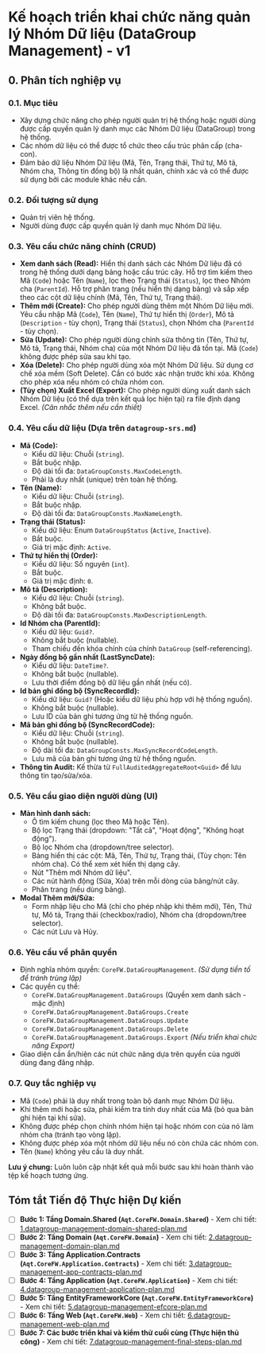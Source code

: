 # Kế hoạch triển khai chức năng quản lý Nhóm Dữ liệu (DataGroup Management) - v1

## 0. Phân tích nghiệp vụ

### 0.1. Mục tiêu
- Xây dựng chức năng cho phép người quản trị hệ thống hoặc người dùng được cấp quyền quản lý danh mục các Nhóm Dữ liệu (DataGroup) trong hệ thống.
- Các nhóm dữ liệu có thể được tổ chức theo cấu trúc phân cấp (cha-con).
- Đảm bảo dữ liệu Nhóm Dữ liệu (Mã, Tên, Trạng thái, Thứ tự, Mô tả, Nhóm cha, Thông tin đồng bộ) là nhất quán, chính xác và có thể được sử dụng bởi các module khác nếu cần.

### 0.2. Đối tượng sử dụng
- Quản trị viên hệ thống.
- Người dùng được cấp quyền quản lý danh mục Nhóm Dữ liệu.

### 0.3. Yêu cầu chức năng chính (CRUD)
- **Xem danh sách (Read):** Hiển thị danh sách các Nhóm Dữ liệu đã có trong hệ thống dưới dạng bảng hoặc cấu trúc cây. Hỗ trợ tìm kiếm theo Mã (`Code`) hoặc Tên (`Name`), lọc theo Trạng thái (`Status`), lọc theo Nhóm cha (`ParentId`). Hỗ trợ phân trang (nếu hiển thị dạng bảng) và sắp xếp theo các cột dữ liệu chính (Mã, Tên, Thứ tự, Trạng thái).
- **Thêm mới (Create):** Cho phép người dùng thêm một Nhóm Dữ liệu mới. Yêu cầu nhập Mã (`Code`), Tên (`Name`), Thứ tự hiển thị (`Order`), Mô tả (`Description` - tùy chọn), Trạng thái (`Status`), chọn Nhóm cha (`ParentId` - tùy chọn).
- **Sửa (Update):** Cho phép người dùng chỉnh sửa thông tin (Tên, Thứ tự, Mô tả, Trạng thái, Nhóm cha) của một Nhóm Dữ liệu đã tồn tại. Mã (`Code`) không được phép sửa sau khi tạo.
- **Xóa (Delete):** Cho phép người dùng xóa một Nhóm Dữ liệu. Sử dụng cơ chế xóa mềm (Soft Delete). Cần có bước xác nhận trước khi xóa. Không cho phép xóa nếu nhóm có chứa nhóm con.
- **(Tùy chọn) Xuất Excel (Export):** Cho phép người dùng xuất danh sách Nhóm Dữ liệu (có thể dựa trên kết quả lọc hiện tại) ra file định dạng Excel. *(Cân nhắc thêm nếu cần thiết)*

### 0.4. Yêu cầu dữ liệu (Dựa trên `datagroup-srs.md`)
- **Mã (Code):**
    - Kiểu dữ liệu: Chuỗi (`string`).
    - Bắt buộc nhập.
    - Độ dài tối đa: `DataGroupConsts.MaxCodeLength`.
    - Phải là duy nhất (unique) trên toàn hệ thống.
- **Tên (Name):**
    - Kiểu dữ liệu: Chuỗi (`string`).
    - Bắt buộc nhập.
    - Độ dài tối đa: `DataGroupConsts.MaxNameLength`.
- **Trạng thái (Status):**
    - Kiểu dữ liệu: Enum `DataGroupStatus` (`Active`, `Inactive`).
    - Bắt buộc.
    - Giá trị mặc định: `Active`.
- **Thứ tự hiển thị (Order):**
    - Kiểu dữ liệu: Số nguyên (`int`).
    - Bắt buộc.
    - Giá trị mặc định: `0`.
- **Mô tả (Description):**
    - Kiểu dữ liệu: Chuỗi (`string`).
    - Không bắt buộc.
    - Độ dài tối đa: `DataGroupConsts.MaxDescriptionLength`.
- **Id Nhóm cha (ParentId):**
    - Kiểu dữ liệu: `Guid?`.
    - Không bắt buộc (nullable).
    - Tham chiếu đến khóa chính của chính `DataGroup` (self-referencing).
- **Ngày đồng bộ gần nhất (LastSyncDate):**
    - Kiểu dữ liệu: `DateTime?`.
    - Không bắt buộc (nullable).
    - Lưu thời điểm đồng bộ dữ liệu gần nhất (nếu có).
- **Id bản ghi đồng bộ (SyncRecordId):**
    - Kiểu dữ liệu: `Guid?` (Hoặc kiểu dữ liệu phù hợp với hệ thống nguồn).
    - Không bắt buộc (nullable).
    - Lưu ID của bản ghi tương ứng từ hệ thống nguồn.
- **Mã bản ghi đồng bộ (SyncRecordCode):**
    - Kiểu dữ liệu: Chuỗi (`string`).
    - Không bắt buộc (nullable).
    - Độ dài tối đa: `DataGroupConsts.MaxSyncRecordCodeLength`.
    - Lưu mã của bản ghi tương ứng từ hệ thống nguồn.
- **Thông tin Audit:** Kế thừa từ `FullAuditedAggregateRoot<Guid>` để lưu thông tin tạo/sửa/xóa.

### 0.5. Yêu cầu giao diện người dùng (UI)
- **Màn hình danh sách:**
    - Ô tìm kiếm chung (lọc theo Mã hoặc Tên).
    - Bộ lọc Trạng thái (dropdown: "Tất cả", "Hoạt động", "Không hoạt động").
    - Bộ lọc Nhóm cha (dropdown/tree selector).
    - Bảng hiển thị các cột: Mã, Tên, Thứ tự, Trạng thái, (Tùy chọn: Tên nhóm cha). Có thể xem xét hiển thị dạng cây.
    - Nút "Thêm mới Nhóm dữ liệu".
    - Các nút hành động (Sửa, Xóa) trên mỗi dòng của bảng/nút cây.
    - Phân trang (nếu dùng bảng).
- **Modal Thêm mới/Sửa:**
    - Form nhập liệu cho Mã (chỉ cho phép nhập khi thêm mới), Tên, Thứ tự, Mô tả, Trạng thái (checkbox/radio), Nhóm cha (dropdown/tree selector).
    - Các nút Lưu và Hủy.

### 0.6. Yêu cầu về phân quyền
- Định nghĩa nhóm quyền: `CoreFW.DataGroupManagement`. *(Sử dụng tiền tố để tránh trùng lặp)*
- Các quyền cụ thể:
    - `CoreFW.DataGroupManagement.DataGroups` (Quyền xem danh sách - mặc định)
    - `CoreFW.DataGroupManagement.DataGroups.Create`
    - `CoreFW.DataGroupManagement.DataGroups.Update`
    - `CoreFW.DataGroupManagement.DataGroups.Delete`
    - `CoreFW.DataGroupManagement.DataGroups.Export` *(Nếu triển khai chức năng Export)*
- Giao diện cần ẩn/hiện các nút chức năng dựa trên quyền của người dùng đang đăng nhập.

### 0.7. Quy tắc nghiệp vụ
- Mã (`Code`) phải là duy nhất trong toàn bộ danh mục Nhóm Dữ liệu.
- Khi thêm mới hoặc sửa, phải kiểm tra tính duy nhất của Mã (bỏ qua bản ghi hiện tại khi sửa).
- Không được phép chọn chính nhóm hiện tại hoặc nhóm con của nó làm nhóm cha (tránh tạo vòng lặp).
- Không được phép xóa một nhóm dữ liệu nếu nó còn chứa các nhóm con.
- Tên (`Name`) không yêu cầu là duy nhất.

**Lưu ý chung:** Luôn luôn cập nhật kết quả mỗi bước sau khi hoàn thành vào tệp kế hoạch tương ứng.

## Tóm tắt Tiến độ Thực hiện Dự kiến

- [ ] **Bước 1: Tầng Domain.Shared (`Aqt.CoreFW.Domain.Shared`)** - Xem chi tiết: [1.datagroup-management-domain-shared-plan.md](./1.datagroup-management-domain-shared-plan.md)
- [ ] **Bước 2: Tầng Domain (`Aqt.CoreFW.Domain`)** - Xem chi tiết: [2.datagroup-management-domain-plan.md](./2.datagroup-management-domain-plan.md)
- [ ] **Bước 3: Tầng Application.Contracts (`Aqt.CoreFW.Application.Contracts`)** - Xem chi tiết: [3.datagroup-management-app-contracts-plan.md](./3.datagroup-management-app-contracts-plan.md)
- [ ] **Bước 4: Tầng Application (`Aqt.CoreFW.Application`)** - Xem chi tiết: [4.datagroup-management-application-plan.md](./4.datagroup-management-application-plan.md)
- [ ] **Bước 5: Tầng EntityFrameworkCore (`Aqt.CoreFW.EntityFrameworkCore`)** - Xem chi tiết: [5.datagroup-management-efcore-plan.md](./5.datagroup-management-efcore-plan.md)
- [ ] **Bước 6: Tầng Web (`Aqt.CoreFW.Web`)** - Xem chi tiết: [6.datagroup-management-web-plan.md](./6.datagroup-management-web-plan.md)
- [ ] **Bước 7: Các bước triển khai và kiểm thử cuối cùng (Thực hiện thủ công)** - Xem chi tiết: [7.datagroup-management-final-steps-plan.md](./7.datagroup-management-final-steps-plan.md)
